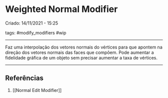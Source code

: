 # Weighted Normal Modifier
Criado: 14/11/2021 - 15:25

tags: #modify_modifiers #wip

---

Faz uma interpolação dos vetores normais do vértices para que apontem na direção dos vetores normais das faces que compõem. Pode aumentar a fidelidade gráfica de um objeto sem precisar aumentar a taxa de vértices.

---
## Referências
1. [[Normal Edit Modifier]]